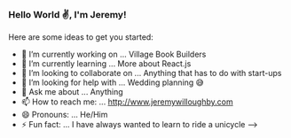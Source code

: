 ### Hello World ✌, I'm Jeremy!



Here are some ideas to get you started:

- 🔭 I’m currently working on ... Village Book Builders
- 🌱 I’m currently learning ... More about React.js
- 👯 I’m looking to collaborate on ... Anything that has to do with start-ups
- 🤔 I’m looking for help with ... Wedding planning 😅
- 💬 Ask me about ... Anything
- 📫 How to reach me: ... http://www.jeremywilloughby.com
- 😄 Pronouns: ... He/Him
- ⚡ Fun fact: ... I have always wanted to learn to ride a unicycle
-->

